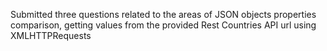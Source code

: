 Submitted three questions related to the areas of JSON objects properties comparison, getting values from the provided Rest Countries API url using XMLHTTPRequests 
